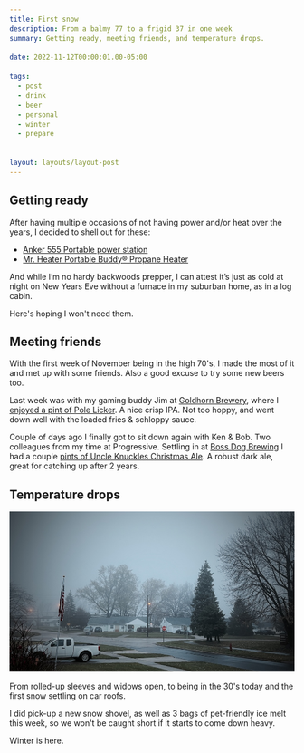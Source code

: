 ```yaml
---
title: First snow
description: From a balmy 77 to a frigid 37 in one week
summary: Getting ready, meeting friends, and temperature drops.

date: 2022-11-12T00:00:01.00-05:00

tags:
  - post
  - drink
  - beer
  - personal
  - winter
  - prepare


layout: layouts/layout-post
---
```

## Getting ready
After having multiple occasions of not having power and/or heat over the years, I decided to shell out for these:
<ul>
	<li><a href="https://www.anker.com/products/a1760?variant=42025975873686" title="direct link, not affliate">Anker 555 Portable power station</a></li>
	<li><a href="https://www.mrheater.com/portable-buddy-heater.html" title="irect link, not affliate">Mr. Heater Portable Buddy® Propane Heater</a></li>
</ul>
And while I’m no hardy backwoods prepper, I can attest it’s just as cold at night on New Years Eve without a furnace in my suburban home, as in a log cabin.

Here's hoping I won't need them.

## Meeting friends
With the first week of November being in the high 70's, I made the most of it and met up with some friends. Also a good excuse to try some new beers too.

Last week was with my gaming buddy Jim at <a href="https://goldhornbrewery.com" title="">Goldhorn Brewery</a>, where I <a href="https://untappd.com/user/davidmead/checkin/1217894506" title="my Untappd entry">enjoyed a pint of Pole Licker</a>. A nice crisp IPA. Not too hoppy, and went down well with the loaded fries & schloppy sauce.

Couple of days ago I finally got to sit down again with Ken & Bob. Two colleagues from my time at Progressive.  Settling in at <a href="https://bossdogbrewing.com" title="">Boss Dog Brewing</a> I had a couple <a href="https://untappd.com/user/davidmead/checkin/1219513720" title="my Untappd entry">pints of Uncle Knuckles Christmas Ale</a>. A robust dark ale, great for catching up after 2 years.

## Temperature drops
<p><img class="img-border" src="/img/2022-11-11-gloomy-day.jpeg" alt="Gloomy day with wet streets"/></p>

From rolled-up sleeves and widows open, to being in the 30's today and the first snow settling on car roofs.

I did pick-up a new snow shovel, as well as 3 bags of pet-friendly ice melt this week, so we won't be caught short if it starts to come down heavy.

Winter is here.




